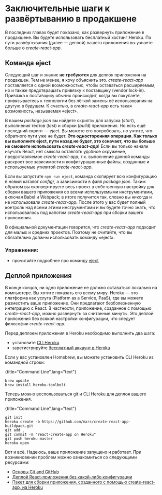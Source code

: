# Заключительные шаги к развёртыванию в продакшене

В последних главах будет показано, как развернуть приложение в продакшене. Вы будете использовать бесплатный хостинг Heroku. По пути развёртывания (далее — деплой) вашего приложения вы узнаете больше о *create-react-app*.

## Команда eject

Следующий шаг и знание **не требуются** для деплоя приложения на продакшен. Тем не менее, я хочу объяснить это. *create-react-app* поставляется с одной возможностью, чтобы оставаться расширяемым, но и также предотвращать привязку к поставщику (vendor lock-in). Привязка к поставщику обычно происходит, когда вы покупаете, привязываетесь к технологии без лёгкой замены её использования на другую в будущем. К счастью, в *create-react-app* есть такая возможность, называемая «eject».

В вашем *package.json* вы найдете скрипты для запуска (*start*), выполнения тестов (*test*) и сборки (*build*) приложения. Но есть ещё последний скрипт — *eject*. Вы можете его попробовать, но учтите, что обратного пути уже не будет. **Это односторонняя операция. Как только вы выполните eject, пути назад не будет, это означает, что вы больше не сможете использовать *create-react-app*!** Если вы только начали изучать React, нет смысла оставлять удобное окружение, предоставляемое *create-react-app*, т.к. выполнение данной команды раскроет все зависимости и конфигурационные файлы, созданные и используемые утилитой *create-react-app*.

Если вы запустите `npm run eject`, команда скопирует всю конфигурацию в новый каталог *config/*, а зависимости в файл *package.json*. Таким образом вы сконвертируете весь проект в собственную настройку для сборки вашего приложения со всеми используемыми инструментами, включая Babel и Webpack; в итоге получится так, словно вы никогда и не использовали *create-react-app*. После этого у вас будет полный контроль над всеми этими инструментами и вы будете точно знать, что использовалось под капотом *create-react-app* при сборки вашего приложения.

В официальной документации говорится, что *create-react-app* подходит для малых и средних проектов. Поэтому не считайте, что вы обязательно должны использовать команду «eject».

### Упражнения:

* прочитайте подробнее про команду [eject](https://github.com/facebook/create-react-app/blob/master/packages/react-scripts/template/README.md#npm-run-eject)

## Деплой приложения

В конце концов, ни одно приложение не должно оставаться локально на компьютере. Вы хотите показать его всему миру. Heroku — это платформа как услуга (Platform as a Service, PaaS), где вы можете разместить ваше приложение. Они предлагают безболезненную интеграцию с React. В частности, приложение, созданное с помощью *create-react-app*, можно развернуть за считанные минуты. Это деплой приложения без всякой настройки конфигурации, что следует философии *create-react-app*.

Перед деплоем приложения в Heroku необходимо выполнить два шага:

* установите [CLI Heroku](https://devcenter.heroku.com/articles/heroku-cli)
* зарегистрируйте [бесплатный аккаунт в Heroku](https://www.heroku.com/)

Если у вас установлен Homebrew, вы можете установить CLI Heroku из командной строки:

{title="Command Line",lang="text"}
~~~~~~~~
brew update
brew install heroku-toolbelt
~~~~~~~~

Теперь можно воспользоваться git и CLI Heroku для деплоя вашего приложения.

{title="Command Line",lang="text"}
~~~~~~~~
git init
heroku create -b https://github.com/mars/create-react-app-buildpack.git
git add .
git commit -m "react-create-app on Heroku"
git push heroku master
heroku open
~~~~~~~~

Вот и всё. Надеюсь, ваше приложение запущено и работает. При возникновении проблем можно ознакомиться со следующими ресурсами:

* [Основы Git and GitHub](https://www.robinwieruch.de/git-essential-commands/)
* [Деплой React-приложения без какой-либо конфигурации](https://blog.heroku.com/deploying-react-with-zero-configuration)
* [Пакет для сборки приложения, созданного с помощью create-react-app, на Heroku](https://github.com/mars/create-react-app-buildpack)
